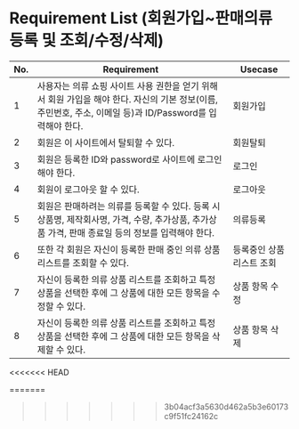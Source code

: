 # Requirement List (회원가입~판매의류 등록 및 조회/수정/삭제)

|No.| Requirement                                         | Usecase                                              |
|---| --------------------------------------------------- | ---------------------------------------------------- |
|1|사용자는 의류 쇼핑 사이트 사용 권한을 얻기 위해서 회원 가입을 해야 한다. 자신의 기본 정보(이름, 주민번호, 주소, 이메일 등)과 ID/Password를 입력해야 한다.|회원가입
|2|회원은 이 사이트에서 탈퇴할 수 있다. |회원탈퇴
|3|회원은 등록한 ID와 password로 사이트에 로그인해야 한다.|로그인
|4|회원이 로그아웃 할 수 있다.|로그아웃
|5|회원은 판매하려는 의류를 등록할 수 있다. 등록 시 상품명, 제작회사명, 가격, 수량, 추가상품, 추가상품 가격, 판매 종료일 등의 정보를 입력해야 한다. |의류등록
|6|또한 각 회원은 자신이 등록한 판매 중인 의류 상품 리스트를 조회할 수 있다.|등록중인 상품 리스트 조회
|7|자신이 등록한 의류 상품 리스트를 조회하고 특정 상품을 선택한 후에 그 상품에 대한 모든 항목을 수정할 수 있다.|상품 항목 수정
|8|자신이 등록한 의류 상품 리스트를 조회하고 특정 상품을 선택한 후에 그 상품에 대한 모든 항목을 삭제할 수 있다.|상품 항목 삭제
<<<<<<< HEAD


=======
>>>>>>> 3b04acf3a5630d462a5b3e60173c9f51fc24162c
